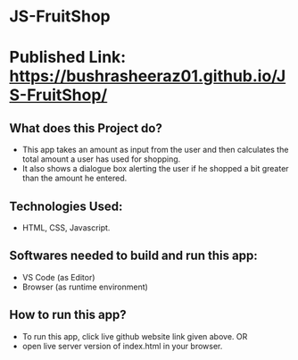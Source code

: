# JS-FruitShop


# Published Link:  https://bushrasheeraz01.github.io/JS-FruitShop/


<h2> What does this Project do? </h2>
  
  * This app takes an amount as input from the user and then calculates the total amount a user has used for shopping. 
  * It also shows a dialogue box alerting the user if he shopped a bit greater than the amount he entered.

<h2> Technologies Used: </h2>

  * HTML, CSS, Javascript.
 
 <h2> Softwares needed to build and run this app:</h2>
 
  * VS Code (as Editor)
  * Browser (as runtime environment)

<h2> How to run this app? </h2>

  * To run this app, click live github website link given above. OR
  * open live server version of index.html in your browser.
